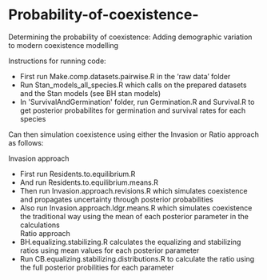 # Probability-of-coexistence-
Determining the probability of coexistence: Adding demographic variation to modern coexistence modelling

Instructions for running code:
- First run Make.comp.datasets.pairwise.R in the ‘raw data’ folder 
- Run Stan_models_all_species.R which calls on the prepared datasets and the Stan models (see BH stan models)
- In 'SurvivalAndGermination' folder, run Germination.R and Survival.R to get posterior probabilites for germination and survival rates for each species 

Can then simulation coexistence using either the Invasion or Ratio approach as follows:

Invasion approach 
- First run Residents.to.equilibrium.R 
- And run Residents.to.equilibrium.means.R
- Then run Invasion.approach.revisions.R which simulates coexistence and propagates uncertainty through posterior probabilities 
- Also run Invasion.approach.ldgr.means.R which simulates coexistence the traditional way using the mean of each posterior parameter in the calculations   
Ratio approach  
- BH.equalizing.stabilizing.R calculates the equalizing and stabilizing ratios using mean values for each posterior parameter 
- Run CB.equalizing.stabilizing.distributions.R to calculate the ratio using the full posterior probilities for each parameter 